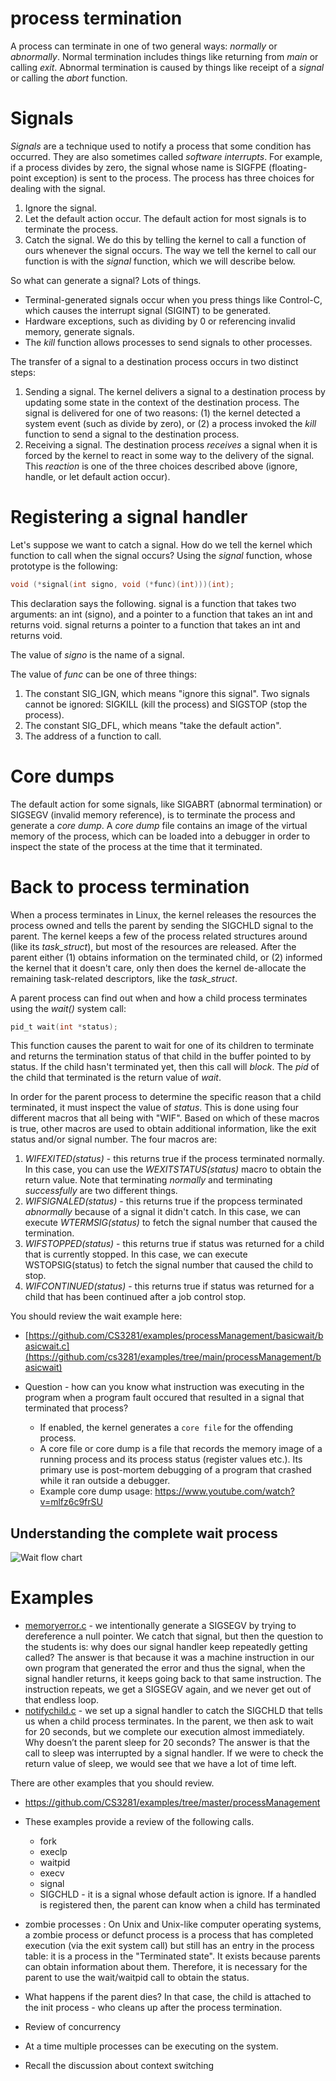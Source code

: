 # process termination

A process can terminate in one of two general ways: *normally* or *abnormally*. Normal termination includes things like returning from *main* or calling *exit*. Abnormal termination is caused by things like receipt of a *signal* or calling the *abort* function. 

# Signals

*Signals* are a technique used to notify a process that some condition has occurred. They are also sometimes called *software interrupts*. For example, if a process divides by zero, the signal whose name is SIGFPE (floating-point exception) is sent to the process. The process has three choices for dealing with the signal.

 1. Ignore the signal.
 2. Let the default action occur. The default action for most signals is to terminate the process.
 3. Catch the signal. We do this by telling the kernel to call a function of ours whenever the signal occurs. The way we tell the kernel to call our function is with the *signal* function, which we will describe below.

So what can generate a signal? Lots of things.

 * Terminal-generated signals occur when you press things like Control-C, which causes the interrupt signal (SIGINT) to be generated.
 * Hardware exceptions, such as dividing by 0 or referencing invalid memory, generate signals.
 * The *kill* function allows processes to send signals to other processes.

The transfer of a signal to a destination process occurs in two distinct steps:

 1. Sending a signal. The kernel delivers a signal to a destination process by updating some state in the context of the destination process. The signal is delivered for one of two reasons: (1) the kernel detected a system event (such as divide by zero), or (2) a process invoked the *kill* function to send a signal to the destination process.
 2. Receiving a signal. The destination process *receives* a signal when it is forced by the kernel to react in some way to the delivery of the signal. This *reaction* is one of the three choices described above (ignore, handle, or let default action occur).

# Registering a signal handler

Let's suppose we want to catch a signal. How do we tell the kernel which function to call when the signal occurs? Using the *signal* function, whose prototype is the following:

```c
void (*signal(int signo, void (*func)(int)))(int);
```

This declaration says the following. signal is a function that takes two arguments: an int (signo), and a pointer to a function that takes an int and returns void. signal returns a pointer to a function that takes an int and returns void.

The value of *signo* is the name of a signal. 

The value of *func* can be one of three things:

 1. The constant SIG_IGN, which means "ignore this signal". Two signals cannot be ignored: SIGKILL (kill the process) and SIGSTOP (stop the process).
 2. The constant SIG_DFL, which means "take the default action".
 3. The address of a function to call.

# Core dumps

The default action for some signals, like SIGABRT (abnormal termination) or SIGSEGV (invalid memory reference), is to terminate the process and generate a *core dump*. A *core dump* file contains an image of the virtual memory of the process, which can be loaded into a debugger in order to inspect the state of the process at the time that it terminated.

# Back to process termination

When a process terminates in Linux, the kernel releases the resources the process owned and tells the parent by sending the SIGCHLD signal to the parent. The kernel keeps a few of the process related structures around (like its *task_struct*), but most of the resources are released. After the parent either (1) obtains information on the terminated child, or (2) informed the kernel that it doesn't care, only then does the kernel de-allocate the remaining task-related descriptors, like the *task_struct*.

A parent process can find out when and how a child process terminates using the *wait()* system call:

```c
pid_t wait(int *status);
```

This function causes the parent to wait for one of its children to terminate and returns the termination status of that child in the buffer pointed to by status. If the child hasn't terminated yet, then this call will *block*. The *pid* of the child that terminated is the return value of *wait*.

In order for the parent process to determine the specific reason that a child terminated, it must inspect the value of *status*. This is done using four different macros that all being with "WIF". Based on which of these macros is true, other macros are used to obtain additional information, like the exit status and/or signal number. The four macros are:

 1. *WIFEXITED(status)* - this returns true if the process terminated normally. In this case, you can use the *WEXITSTATUS(status)* macro to obtain the return value. Note that terminating *normally* and terminating *successfully* are two different things.
 2. *WIFSIGNALED(status)* - this returns true if the propcess terminated *abnormally* because of a signal it didn't catch. In this case, we can execute
*WTERMSIG(status)* to fetch the signal number that caused the termination.
 3. *WIFSTOPPED(status)* - this returns true if status was returned for a child that is currently stopped. In this case, we can execute WSTOPSIG(status) to fetch the signal number that caused the child to stop.
 4. *WIFCONTINUED(status)* - this returns true if status was returned for a child that has been continued after a job control stop.

You should review the wait example here:
 * [https://github.com/CS3281/examples/processManagement/basicwait/basicwait.c](https://github.com/cs3281/examples/tree/main/processManagement/basicwait)


* Question - how can you know what instruction was executing in the program when a program fault occured that resulted in a signal that terminated that process?
	* If enabled, the kernel generates a ``core file`` for the offending process. 
	*  A core file or core dump is a file that records the memory image of a running process and its process status (register values etc.). Its primary use is post-mortem debugging of a program that
	crashed while it ran outside a debugger.
	* Example core dump usage: https://www.youtube.com/watch?v=mlfz6c9frSU

 ## Understanding the complete wait process

 ![Wait flow chart](Waitpid.png) 

# Examples

- [memoryerror.c](https://github.com/cs3281/examples/blob/main/processManagement/managingChildProcess/memoryerror.c) - we intentionally generate a SIGSEGV by trying to dereference a null pointer. We catch that signal, but then the question to the students is: why does our signal handler keep repeatedly getting called? The answer is that because it was a machine instruction in our own program that generated the error and thus the signal, when the signal handler returns, it keeps going back to that same instruction. The instruction repeats, we get a SIGSEGV again, and we never get out of that endless loop.
- [notifychild.c](https://github.com/cs3281/examples/blob/main/processManagement/managingChildProcess/notifychild.c) - we set up a signal handler to catch the SIGCHLD that tells us when a child process terminates. In the parent, we then ask to wait for 20 seconds, but we complete our execution almost immediately. Why doesn’t the parent sleep for 20 seconds? The answer is that the call to sleep was interrupted by a signal handler. If we were to check the return value of sleep, we would see that we have a lot of time left.

There are other examples that you should review.

- https://github.com/CS3281/examples/tree/master/processManagement
- These examples provide a review of the following calls.

  - fork
  - execlp
  - waitpid
  - execv
  - signal
  - SIGCHLD - it is a signal whose default action is ignore. If a handled is registered then, the parent can know when a child has terminated

- zombie processes : On Unix and Unix-like computer operating systems, a zombie process or defunct process is a process that has completed execution (via the exit system call) but still has an entry in the process table: it is a process in the "Terminated state".  It exists because parents can obtain information about them.  Therefore, it is necessary for the parent to use the wait/waitpid call to obtain the status.
	
- What happens if the parent dies? In that case, the child is attached to the init process - who cleans up after the process termination.
	
- Review of concurrency
 - At a time multiple processes can be executing on the system.
 - Recall the discussion about context switching 

 
